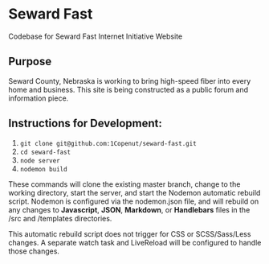 # Seward Fast
Codebase for Seward Fast Internet Initiative Website

## Purpose
Seward County, Nebraska is working to bring high-speed fiber into every home and business. This site is being constructed as a public forum and information piece.

## Instructions for Development:
1. ``` git clone git@github.com:1Copenut/seward-fast.git ```
2. ``` cd seward-fast ```
3. ``` node server ```
4. ``` nodemon build ```

These commands will clone the existing master branch, change to the working directory, start the server, and start the Nodemon automatic rebuild script. Nodemon is configured via the nodemon.json file, and will rebuild on any changes to **Javascript**, **JSON**, **Markdown**, or **Handlebars** files in the /src and /templates directories.

This automatic rebuild script does not trigger for CSS or SCSS/Sass/Less changes. A separate watch task and LiveReload will be configured to handle those changes.
